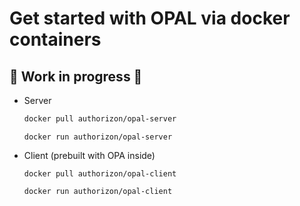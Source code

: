 
# Get started with OPAL via docker containers
## 🚧  Work in progress 🚧

- Server
    ```sh
    docker pull authorizon/opal-server
    ```
    ```
    docker run authorizon/opal-server
    ```

- Client (prebuilt with OPA inside)
    ```shell
    docker pull authorizon/opal-client
    ```
    ```
    docker run authorizon/opal-client
    ```


